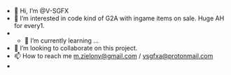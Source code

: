 - 👋 Hi, I’m @V-SGFX
- 👀 I’m interested in code kind of G2A with ingame items on sale. Huge AH for every1. 
- - 🌱 I’m currently learning ...
- 💞️ I’m looking to collaborate on this project.
- 📫 How to reach me m.zielony@gmail.com / vsgfxa@protonmail.com 
- 

<!---
V-SGFX/V-SGFX is a ✨ special ✨ repository because its `README.md` (this file) appears on your GitHub profile.
You can click the Preview link to take a look at your changes.
--->
